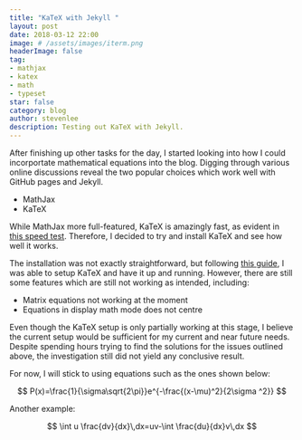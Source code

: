 ```yaml
---
title: "KaTeX with Jekyll "
layout: post
date: 2018-03-12 22:00
image: # /assets/images/iterm.png
headerImage: false
tag:
- mathjax
- katex
- math
- typeset
star: false
category: blog
author: stevenlee
description: Testing out KaTeX with Jekyll.
---
```


After finishing up other tasks for the day, I started looking into how I could incorportate mathematical equations into the blog. Digging through various online discussions reveal the two popular choices which work well with GitHub pages and Jekyll.

* MathJax
* KaTeX

While MathJax more full-featured, KaTeX is amazingly fast, as evident in [this speed test](https://www.intmath.com/cg5/katex-mathjax-comparison.php). Therefore, I decided to try and install KaTeX and see how well it works.

The installation was not exactly straightforward, but following [this guide](https://nealde.github.io/blog/2017/10/20/How-to-make-a-local-Jekyll-website/), I was able to setup KaTeX and have it up and running. However, there are still some features which are still not working as intended, including:

* Matrix equations not working at the moment
* Equations in display math mode does not centre

Even though the KaTeX setup is only partially working at this stage, I believe the current setup would be sufficient for my current and near future needs. Despite spending hours trying to find the solutions for the issues outlined above, the investigation still did not yield any conclusive result.

For now, I will stick to using equations such as the ones shown below:

$$ P(x)=\frac{1}{\sigma\sqrt{2\pi}}e^{-\frac{(x-\mu)^2}{2\sigma ^2}} $$

Another example:

$$ \int u \frac{dv}{dx}\,dx=uv-\int \frac{du}{dx}v\,dx $$
